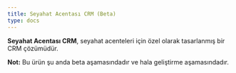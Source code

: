 ```yaml
---
title: Seyahat Acentası CRM (Beta)
type: docs
---
```


**Seyahat Acentası CRM**, seyahat acenteleri için özel olarak tasarlanmış bir CRM çözümüdür.

**Not:** Bu ürün şu anda beta aşamasındadır ve hala geliştirme aşamasındadır.